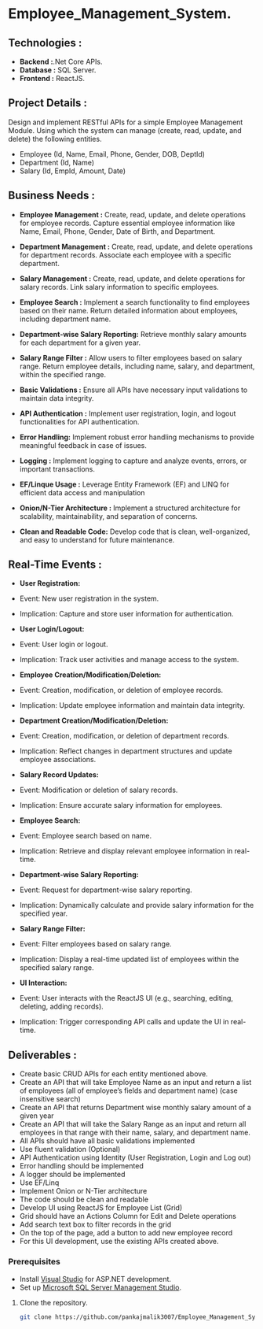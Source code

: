 # Employee_Management_System.
## Technologies :
- **Backend :**.Net Core APIs.
- **Database :** SQL Server.
- **Frontend :** ReactJS.

## Project Details :
Design and implement RESTful APIs for a simple Employee Management Module. 
Using which the system can manage (create, read, update, and delete) the following entities.

- Employee (Id, Name, Email, Phone, Gender, DOB, DeptId)
- Department (Id, Name)
- Salary (Id, EmpId, Amount, Date)

## Business Needs :
- **Employee Management :**
Create, read, update, and delete operations for employee records.
Capture essential employee information like Name, Email, Phone, Gender, Date of Birth, and Department.

- **Department Management :**
Create, read, update, and delete operations for department records.
Associate each employee with a specific department.

- **Salary Management :**
Create, read, update, and delete operations for salary records.
Link salary information to specific employees.

- **Employee Search :**
Implement a search functionality to find employees based on their name.
Return detailed information about employees, including department name.

- **Department-wise Salary Reporting:**
Retrieve monthly salary amounts for each department for a given year.

- **Salary Range Filter :**
Allow users to filter employees based on salary range.
Return employee details, including name, salary, and department, within the specified range.

- **Basic Validations :**
Ensure all APIs have necessary input validations to maintain data integrity.

- **API Authentication :**
Implement user registration, login, and logout functionalities for API authentication.

- **Error Handling:**
Implement robust error handling mechanisms to provide meaningful feedback in case of issues.

- **Logging :**
Implement logging to capture and analyze events, errors, or important transactions.

- **EF/Linque Usage :**
Leverage Entity Framework (EF) and LINQ for efficient data access and manipulation

- **Onion/N-Tier Architecture :**
Implement a structured architecture for scalability, maintainability, and separation of concerns.

- **Clean and Readable Code:**
Develop code that is clean, well-organized, and easy to understand for future maintenance.

## Real-Time Events :
- **User Registration:**
- Event: New user registration in the system.
- Implication: Capture and store user information for authentication.

- **User Login/Logout:**
- Event: User login or logout.
- Implication: Track user activities and manage access to the system.

- **Employee Creation/Modification/Deletion:**
- Event: Creation, modification, or deletion of employee records.
- Implication: Update employee information and maintain data integrity.

- **Department Creation/Modification/Deletion:**
- Event: Creation, modification, or deletion of department records.
- Implication: Reflect changes in department structures and update employee associations.

- **Salary Record Updates:**
- Event: Modification or deletion of salary records.
- Implication: Ensure accurate salary information for employees.

- **Employee Search:**
- Event: Employee search based on name.
- Implication: Retrieve and display relevant employee information in real-time.

- **Department-wise Salary Reporting:**
- Event: Request for department-wise salary reporting.
- Implication: Dynamically calculate and provide salary information for the specified year.

- **Salary Range Filter:**
- Event: Filter employees based on salary range.
- Implication: Display a real-time updated list of employees within the specified salary range.

- **UI Interaction:**
- Event: User interacts with the ReactJS UI (e.g., searching, editing, deleting, adding records).
- Implication: Trigger corresponding API calls and update the UI in real-time.

## Deliverables :
- Create basic CRUD APIs for each entity mentioned above.
- Create an API that will take Employee Name as an input and return a list of employees 
  (all of employee’s fields and department name) (case insensitive search)
- Create an API that returns Department wise monthly salary amount of a given year
- Create an API that will take the Salary Range as an input and return all employees in 
  that range with their name, salary, and department name.
- All APIs should have all basic validations implemented
- Use fluent validation (Optional)
- API Authentication using Identity (User Registration, Login and Log out)
- Error handling should be implemented
- A logger should be implemented
- Use EF/Linq
- Implement Onion or N-Tier architecture
- The code should be clean and readable
- Develop UI using ReactJS for Employee List (Grid)
- Grid should have an Actions Column for Edit and Delete operations
- Add search text box to filter records in the grid
- On the top of the page, add a button to add new employee record
- For this UI development, use the existing APIs created above.

### Prerequisites

- Install [Visual Studio](https://visualstudio.microsoft.com/) for ASP.NET development.
- Set up [Microsoft SQL Server Management Studio](https://docs.microsoft.com/en-us/sql/ssms/download-sql-server-management-studio-ssms).

1. Clone the repository.
   ```bash
   git clone https://github.com/pankajmalik3007/Employee_Management_System_Asp.Net_React.git
   
